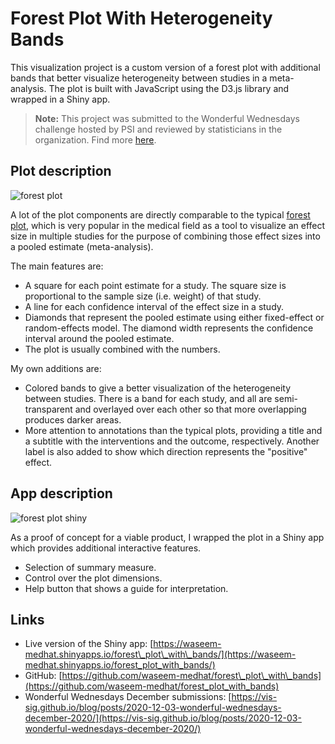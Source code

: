 # Forest Plot With Heterogeneity Bands

This visualization project is a custom version of a forest plot with
additional bands that better visualize heterogeneity between studies in a
meta-analysis. The plot is built with JavaScript using the D3.js library and
wrapped in a Shiny app.

> **Note:** This project was submitted to the Wonderful Wednesdays challenge
hosted by PSI and reviewed by statisticians in the organization. Find more
[here](https://vis-sig.github.io/blog/posts/2020-12-03-wonderful-wednesdays-december-2020/).

## Plot description

![forest plot](https://i.imgur.com/Q7dmUsA.png)

A lot of the plot components are directly comparable to the typical [forest
plot](https://en.wikipedia.org/wiki/Forest_plot), which is very popular in
the medical field as a tool to visualize an effect size in multiple studies
for the purpose of combining those effect sizes into a pooled estimate
(meta-analysis).

The main features are:

- A square for each point estimate for a study. The square size is
proportional to the sample size (i.e. weight) of that study.
- A line for each confidence interval of the effect size in a  study.
- Diamonds that represent the pooled estimate using either fixed-effect or
random-effects model. The diamond width represents the confidence interval
around the pooled estimate.
- The plot is usually combined with the numbers.

My own additions are:

- Colored bands to give a better visualization of the heterogeneity between
studies. There is a band for each study, and all are semi-transparent and
overlayed over each other so that more overlapping produces darker areas.
- More attention to annotations than the typical plots, providing a title and
a subtitle with the interventions and the outcome, respectively. Another
label is also added to show which direction represents the "positive" effect.

## App description

![forest plot shiny](https://i.imgur.com/OgcgIAX.png)

As a proof of concept for a viable product, I wrapped the plot in a Shiny app
which provides additional interactive features.

- Selection of summary measure.
- Control over the plot dimensions.
- Help button that shows a guide for interpretation.

## Links

- Live version of the Shiny app: [https://waseem-medhat.shinyapps.io/forest\_plot\_with\_bands/](https://waseem-medhat.shinyapps.io/forest_plot_with_bands/)
- GitHub: [https://github.com/waseem-medhat/forest\_plot\_with\_bands](https://github.com/waseem-medhat/forest_plot_with_bands)
- Wonderful Wednesdays December submissions: [https://vis-sig.github.io/blog/posts/2020-12-03-wonderful-wednesdays-december-2020/](https://vis-sig.github.io/blog/posts/2020-12-03-wonderful-wednesdays-december-2020/)
